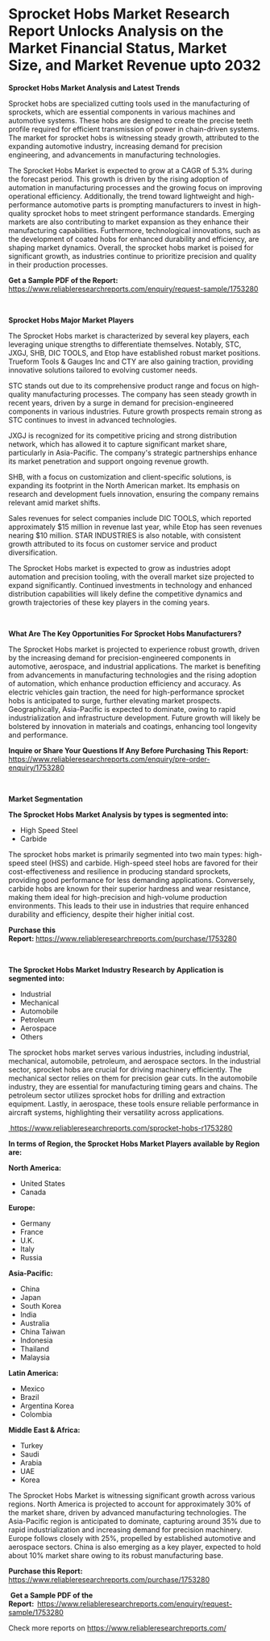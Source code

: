 <p><h1>Sprocket Hobs Market Research Report Unlocks Analysis on the Market Financial Status, Market Size, and Market Revenue upto 2032</h1></p><p><strong>Sprocket Hobs Market Analysis and Latest Trends</strong></p>
<p><p>Sprocket hobs are specialized cutting tools used in the manufacturing of sprockets, which are essential components in various machines and automotive systems. These hobs are designed to create the precise teeth profile required for efficient transmission of power in chain-driven systems. The market for sprocket hobs is witnessing steady growth, attributed to the expanding automotive industry, increasing demand for precision engineering, and advancements in manufacturing technologies.</p><p>The Sprocket Hobs Market is expected to grow at a CAGR of 5.3% during the forecast period. This growth is driven by the rising adoption of automation in manufacturing processes and the growing focus on improving operational efficiency. Additionally, the trend toward lightweight and high-performance automotive parts is prompting manufacturers to invest in high-quality sprocket hobs to meet stringent performance standards. Emerging markets are also contributing to market expansion as they enhance their manufacturing capabilities. Furthermore, technological innovations, such as the development of coated hobs for enhanced durability and efficiency, are shaping market dynamics. Overall, the sprocket hobs market is poised for significant growth, as industries continue to prioritize precision and quality in their production processes.</p></p>
<p><strong>Get a Sample PDF of the Report:&nbsp;</strong> <a href="https://www.reliableresearchreports.com/enquiry/request-sample/1753280?utm_campaign=2102&utm_medium=2&utm_source=Github&utm_content=ia&utm_term=18022025&utm_id=sprocket-hobs">https://www.reliableresearchreports.com/enquiry/request-sample/1753280</a></p>
<p>&nbsp;</p>
<p><strong>Sprocket Hobs Major Market Players</strong></p>
<p><p>The Sprocket Hobs market is characterized by several key players, each leveraging unique strengths to differentiate themselves. Notably, STC, JXGJ, SHB, DIC TOOLS, and Etop have established robust market positions. Trueform Tools & Gauges Inc and CTY are also gaining traction, providing innovative solutions tailored to evolving customer needs.</p><p>STC stands out due to its comprehensive product range and focus on high-quality manufacturing processes. The company has seen steady growth in recent years, driven by a surge in demand for precision-engineered components in various industries. Future growth prospects remain strong as STC continues to invest in advanced technologies.</p><p>JXGJ is recognized for its competitive pricing and strong distribution network, which has allowed it to capture significant market share, particularly in Asia-Pacific. The company's strategic partnerships enhance its market penetration and support ongoing revenue growth.</p><p>SHB, with a focus on customization and client-specific solutions, is expanding its footprint in the North American market. Its emphasis on research and development fuels innovation, ensuring the company remains relevant amid market shifts.</p><p>Sales revenues for select companies include DIC TOOLS, which reported approximately $15 million in revenue last year, while Etop has seen revenues nearing $10 million. STAR INDUSTRIES is also notable, with consistent growth attributed to its focus on customer service and product diversification.</p><p>The Sprocket Hobs market is expected to grow as industries adopt automation and precision tooling, with the overall market size projected to expand significantly. Continued investments in technology and enhanced distribution capabilities will likely define the competitive dynamics and growth trajectories of these key players in the coming years.</p></p>
<p>&nbsp;</p>
<p><strong>What Are The Key Opportunities For Sprocket Hobs Manufacturers?</strong></p>
<p><p>The Sprocket Hobs market is projected to experience robust growth, driven by the increasing demand for precision-engineered components in automotive, aerospace, and industrial applications. The market is benefiting from advancements in manufacturing technologies and the rising adoption of automation, which enhance production efficiency and accuracy. As electric vehicles gain traction, the need for high-performance sprocket hobs is anticipated to surge, further elevating market prospects. Geographically, Asia-Pacific is expected to dominate, owing to rapid industrialization and infrastructure development. Future growth will likely be bolstered by innovation in materials and coatings, enhancing tool longevity and performance.</p></p>
<p><strong>Inquire or Share Your Questions If Any Before Purchasing This Report:</strong> <a href="https://www.reliableresearchreports.com/enquiry/pre-order-enquiry/1753280?utm_campaign=2102&utm_medium=2&utm_source=Github&utm_content=ia&utm_term=18022025&utm_id=sprocket-hobs">https://www.reliableresearchreports.com/enquiry/pre-order-enquiry/1753280</a></p>
<p>&nbsp;</p>
<p><strong>Market Segmentation</strong></p>
<p><strong>The Sprocket Hobs Market Analysis by types is segmented into:</strong></p>
<p><ul><li>High Speed Steel</li><li>Carbide</li></ul></p>
<p><p>The sprocket hobs market is primarily segmented into two main types: high-speed steel (HSS) and carbide. High-speed steel hobs are favored for their cost-effectiveness and resilience in producing standard sprockets, providing good performance for less demanding applications. Conversely, carbide hobs are known for their superior hardness and wear resistance, making them ideal for high-precision and high-volume production environments. This leads to their use in industries that require enhanced durability and efficiency, despite their higher initial cost.</p></p>
<p><strong>Purchase this Report:&nbsp;</strong><a href="https://www.reliableresearchreports.com/purchase/1753280?utm_campaign=2102&utm_medium=2&utm_source=Github&utm_content=ia&utm_term=18022025&utm_id=sprocket-hobs">https://www.reliableresearchreports.com/purchase/1753280</a></p>
<p>&nbsp;</p>
<p><strong>The Sprocket Hobs Market Industry Research by Application is segmented into:</strong></p>
<p><ul><li>Industrial</li><li>Mechanical</li><li>Automobile</li><li>Petroleum</li><li>Aerospace</li><li>Others</li></ul></p>
<p><p>The sprocket hobs market serves various industries, including industrial, mechanical, automobile, petroleum, and aerospace sectors. In the industrial sector, sprocket hobs are crucial for driving machinery efficiently. The mechanical sector relies on them for precision gear cuts. In the automobile industry, they are essential for manufacturing timing gears and chains. The petroleum sector utilizes sprocket hobs for drilling and extraction equipment. Lastly, in aerospace, these tools ensure reliable performance in aircraft systems, highlighting their versatility across applications.</p></p>
<p><a href="https://www.reliableresearchreports.com/sprocket-hobs-r1753280?utm_campaign=2102&utm_medium=2&utm_source=Github&utm_content=ia&utm_term=18022025&utm_id=sprocket-hobs">&nbsp;https://www.reliableresearchreports.com/sprocket-hobs-r1753280</a></p>
<p><strong>In terms of Region, the Sprocket Hobs Market Players available by Region are:</strong></p>
<p>
    <p> <strong> North America: </strong>
        <ul>
            <li>United States</li>
            <li>Canada</li>
        </ul>
        </p> 
    <p> <strong> Europe: </strong>
        <ul>
            <li>Germany</li>
            <li>France</li>
            <li>U.K.</li>
            <li>Italy</li>
            <li>Russia</li>
        </ul>
        </p> 
    <p> <strong> Asia-Pacific: </strong>
        <ul>
            <li>China</li>
            <li>Japan</li>
            <li>South Korea</li>
            <li>India</li>
            <li>Australia</li>
            <li>China Taiwan</li>
            <li>Indonesia</li>
            <li>Thailand</li>
            <li>Malaysia</li>
        </ul>
        </p> 
    <p> <strong> Latin America: </strong>
        <ul>
            <li>Mexico</li>
            <li>Brazil</li>
            <li>Argentina Korea</li>
            <li>Colombia</li>
        </ul>
        </p> 
    <p> <strong> Middle East & Africa: </strong>
        <ul>
            <li>Turkey</li>
            <li>Saudi</li>
            <li>Arabia</li>
            <li>UAE</li>
            <li>Korea</li>
        </ul>
    </p>
    </p>
<p><p>The Sprocket Hobs Market is witnessing significant growth across various regions. North America is projected to account for approximately 30% of the market share, driven by advanced manufacturing technologies. The Asia-Pacific region is anticipated to dominate, capturing around 35% due to rapid industrialization and increasing demand for precision machinery. Europe follows closely with 25%, propelled by established automotive and aerospace sectors. China is also emerging as a key player, expected to hold about 10% market share owing to its robust manufacturing base.</p></p>
<p><strong>Purchase this Report: </strong><a href="https://www.reliableresearchreports.com/purchase/1753280?utm_campaign=2102&utm_medium=2&utm_source=Github&utm_content=ia&utm_term=18022025&utm_id=sprocket-hobs">https://www.reliableresearchreports.com/purchase/1753280</a></p>
<p>&nbsp;<strong>Get a Sample PDF of the Report:&nbsp;&nbsp;</strong><a href="https://www.reliableresearchreports.com/enquiry/request-sample/1753280?utm_campaign=2102&utm_medium=2&utm_source=Github&utm_content=ia&utm_term=18022025&utm_id=sprocket-hobs">https://www.reliableresearchreports.com/enquiry/request-sample/1753280</a></p>
<p><strong></strong></p>
<p>Check more reports on <a href="https://www.reliableresearchreports.com/?utm_campaign=2102&utm_medium=2&utm_source=Github&utm_content=ia&utm_term=18022025&utm_id=sprocket-hobs">https://www.reliableresearchreports.com/</a></p>